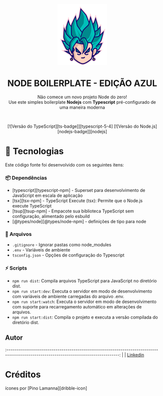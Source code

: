 <div align="center">

  <img src="./.github/assets/blue-saiyan-bg.png" alt="Logo" height="200">
  <h1 align="center"><strong>NODE BOILERPLATE - EDIÇÃO AZUL</strong></h1>
  <p align="center">
    Não comece um novo projeto Node do zero!<br> Use este simples boilerplate <b>Nodejs</b> com <b>Typescript</b> pré-configurado de uma maneira moderna
  </p>

</div>

<br />


  <!-- Badges -->
<div align="center">
  
  [![Versão do TypeScript][ts-badge]][typescript-5-4]
  [![Versão do Node.js][nodejs-badge]][nodejs]

</div>

# 🚀 Tecnologias

Este código fonte foi desenvolvido com os seguintes itens:

### 📦 Dependências

- [typescript][typescript-npm] - Superset para desenvolvimento de JavaScript em escala de aplicação
- [tsx][tsx-npm] - TypeScript Execute (tsx): Permite que o Node.js execute TypeScript
- [tsup][tsup-npm] - Empacote sua biblioteca TypeScript sem configuração, alimentado pelo esbuild
- [@types/node][@types/node-npm] - definições de tipo para node

### 📄 Arquivos

- `.gitignore` - Ignorar pastas como node_modules
- `.env` - Variáveis de ambiente
- `tsconfig.json` - Opções de configuração do Typescript

### ⚡ Scripts

- `npm run dist`: Compila arquivos TypeScript para JavaScript no diretório dist.
- `npm run start:dev`: Executa o servidor em modo de desenvolvimento com variáveis de ambiente carregadas do arquivo .env.
- `npm run start:watch`: Executa o servidor em modo de desenvolvimento com suporte para recarregamento automático em alterações de arquivos.
- `npm run start:dist`: Compila o projeto e executa a versão compilada do diretório dist.

## Autor

:---------------------------------------------------------------------------------------------------------------------------------------: |
|                                            [Linkedin](www.linkedin.com/in/devjosue)
# Créditos

ícones por [Pino Lamanna][dribble-icon]

